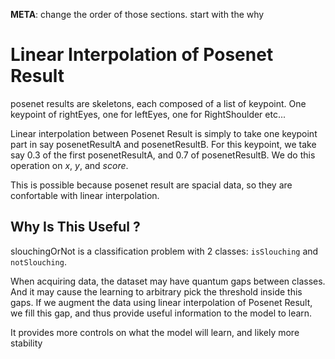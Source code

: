 **META**: change the order of those sections. start with the why

# Linear Interpolation of Posenet Result

posenet results are skeletons, each composed of a list of keypoint. One keypoint
of rightEyes, one for leftEyes, one for RightShoulder etc...

Linear interpolation between Posenet Result is simply to take one keypoint part
in say posenetResultA and posenetResultB. For this keypoint, we take say 0.3 of
the first posenetResultA, and 0.7 of posenetResultB. We do this operation on
*x*, *y*, and *score*.

This is possible because posenet result are spacial data, so they are confortable
with linear interpolation.

## Why Is This Useful ?
slouchingOrNot is a classification problem with 2 classes: ```isSlouching```
and ```notSlouching```.

When acquiring data, the dataset may have quantum gaps between classes. And it
may cause the learning to arbitrary pick the threshold inside this gaps. If we
augment the data using linear interpolation of Posenet Result, we fill this gap,
and thus provide useful information to the model to learn.

It provides more controls on what the model will learn, and likely more stability
